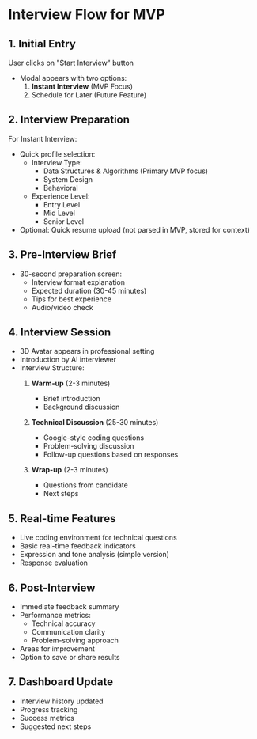 # Interview Flow for MVP

## 1. Initial Entry
User clicks on "Start Interview" button
- Modal appears with two options:
  1. **Instant Interview** (MVP Focus)
  2. Schedule for Later (Future Feature)

## 2. Interview Preparation
For Instant Interview:
- Quick profile selection:
  - Interview Type:
    - Data Structures & Algorithms (Primary MVP focus)
    - System Design
    - Behavioral
  - Experience Level:
    - Entry Level
    - Mid Level
    - Senior Level
- Optional: Quick resume upload (not parsed in MVP, stored for context)

## 3. Pre-Interview Brief
- 30-second preparation screen:
  - Interview format explanation
  - Expected duration (30-45 minutes)
  - Tips for best experience
  - Audio/video check

## 4. Interview Session
- 3D Avatar appears in professional setting
- Introduction by AI interviewer
- Interview Structure:
  1. **Warm-up** (2-3 minutes)
     - Brief introduction
     - Background discussion
  
  2. **Technical Discussion** (25-30 minutes)
     - Google-style coding questions
     - Problem-solving discussion
     - Follow-up questions based on responses
  
  3. **Wrap-up** (2-3 minutes)
     - Questions from candidate
     - Next steps

## 5. Real-time Features
- Live coding environment for technical questions
- Basic real-time feedback indicators
- Expression and tone analysis (simple version)
- Response evaluation

## 6. Post-Interview
- Immediate feedback summary
- Performance metrics:
  - Technical accuracy
  - Communication clarity
  - Problem-solving approach
- Areas for improvement
- Option to save or share results

## 7. Dashboard Update
- Interview history updated
- Progress tracking
- Success metrics
- Suggested next steps
